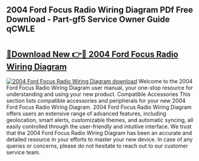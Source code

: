 ## 2004 Ford Focus Radio Wiring Diagram PDf Free Download - Part-gf5 Service Owner Guide qCWLE

# <h2><a href="http://dfjm4o.blite.top/?on=2004+Ford+Focus+Radio+Wiring+Diagram">🔗Download New 👉🔴 2004 Ford Focus Radio Wiring Diagram</a></h2>

[![2004 Ford Focus Radio Wiring Diagram download](https://i.imgur.com/lujVjoI.png)](http://dfjm4o.blite.top/?on=2004+Ford+Focus+Radio+Wiring+Diagram)
Welcome to the 2004 Ford Focus Radio Wiring Diagram user manual, your one-stop resource for understanding and using your new product. Compatible Accessories This section lists compatible accessories and peripherals for your new 2004 Ford Focus Radio Wiring Diagram. 2004 Ford Focus Radio Wiring Diagram offers users an extensive range of advanced features, including geolocation, smart alerts, customizable themes, and automatic syncing, all easily controlled through the user-friendly and intuitive interface. We trust that the 2004 Ford Focus Radio Wiring Diagram has been an accurate and detailed resource in your efforts to master your new device. In case of any queries or concerns, please do not hesitate to reach out to our customer service team.
